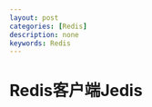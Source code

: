 ```yaml
---
layout: post
categories: [Redis]
description: none
keywords: Redis
---
```

# Redis客户端Jedis








































